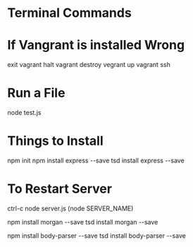 # Terminal Commands

# If Vangrant is installed Wrong
exit
vagrant halt
vagrant destroy
vegrant up
vagrant ssh

# Run a File
node test.js

# Things to Install
npm init
npm install express --save
tsd install express --save

# To Restart Server
ctrl-c
node server.js (node SERVER_NAME)

npm install morgan --save
tsd install morgan --save

npm install body-parser --save
tsd install body-parser --save